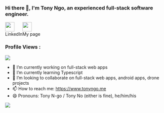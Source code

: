 ### Hi there 👋, I'm Tony Ngo, an experienced full-stack software engineer.


<div class='social-icon-and-text' style='display: flex; flex-direction: row;'>
  <div>
    <a href='https://www.linkedin.com/in/tony-ngo-suas/' target='_blank'>
      <img src='https://cdn4.iconfinder.com/data/icons/social-messaging-ui-color-shapes-2-free/128/social-linkedin-circle-512.png' with='30px' height='30px' />
    </a>
    <div>
      LinkedIn
    </div>
  </div>
  <div>
    <a href='https://www.tonyngo.us' target='_blank'>
      <img src='https://cdn0.iconfinder.com/data/icons/web-design-21/50/44-512.png' with='30px' height='30px' />
    </a>
    <div>
      My page
    </div>
  </div>
</div>

 ### Profile Views :<br>
  <img src="https://profile-counter.glitch.me/suasllc/count.svg" />

- 🔭 I’m currently working on full-stack web apps
- 🌱 I’m currently learning Typescript
- 👯 I’m looking to collaborate on full-stack web apps, android apps, drone projects
- 📫 How to reach me: https://www.tonyngo.me
- 😄 Pronouns: Tony N-go / Tony No (either is fine), he/him/his

<img src="https://github-readme-stats.vercel.app/api?username=suasllc&show_icons=true&title_color=03fc90&icon_color=03fc90&text_color=03fc90&bg_color=002b19">

<!--
**suasllc/suasllc** is a ✨ _special_ ✨ repository because its `README.md` (this file) appears on your GitHub profile.

Here are some ideas to get you started:

- 🔭 I’m currently working on ...
- 🌱 I’m currently learning ...
- 👯 I’m looking to collaborate on ...
- 🤔 I’m looking for help with ...
- 💬 Ask me about ...
- 📫 How to reach me: ...
- 😄 Pronouns: ...
- ⚡ Fun fact: ...
-->

